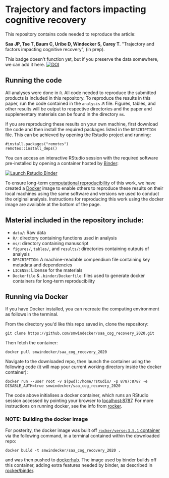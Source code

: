 # Trajectory and factors impacting cognitive recovery

This repository contains code needed to reproduce the article:

**Saa JP, Tse T, Baum C, Uribe D, Windecker S, Carey T**. "Trajectory and factors impacting cognitive recovery", (in prep).

This badge doesn't function yet, but if you preserve the data somewhere, we can add it here. 
[![DOI](https://zenodo.org/badge/11128/RemkoDuursma/baadanalysis.svg)](https://zenodo.org/badge/latestdoi/11128/RemkoDuursma/baadanalysis)

## Running the code

All analyses were done in `R`. All code needed to reproduce the submitted products is included in this repository. To reproduce the results in this paper, run the code contained in the `analysis.R` file. Figures, tables, and other results will be output to respective directories and the paper and supplementary materials can be found in the directory `ms`.

If you are reproducing these results on your own machine, first download the code and then install the required packages listed in the `DESCRIPTION` file. This can be achieved by opening the Rstudio project and running:

```{r}
#install.packages("remotes")
remotes::install_deps()
```

You can access an interactive RStudio session with the required software pre-installed by opening a container hosted by [Binder](http://mybinder.org): 

[![Launch Rstudio Binder](http://mybinder.org/badge_logo.svg)](https://mybinder.org/v2/gh/smwindecker/saa_cog_recovery_2020/master?urlpath=rstudio)

To ensure long-term [computational reproducibility](https://www.britishecologicalsociety.org/wp-content/uploads/2017/12/guide-to-reproducible-code.pdf) of this work, we have created a [Docker](http://dockerhub.com) image to enable others to reproduce these results on their local machines using the same software and versions we used to conduct the original analysis. Instructions for reproducing this work using the docker image are available at the bottom of the page. 

## Material included in the repository include:

- `data/`: Raw data
- `R/`: directory containing functions used in analysis
- `ms/`: directory containing manuscript 
- `figures/`, `tables/`, and `results/`: directories containing outputs of analysis 
- `DESCRIPTION`: A machine-readable compendium file containing key metadata and dependencies
- `LICENSE`: License for the materials
- `Dockerfile` & `.binder/Dockerfile`: files used to generate docker containers for long-term reproducibility

## Running via Docker

If you have Docker installed, you can recreate the computing environment as follows in the terminal. 

From the directory you'd like this repo saved in, clone the repository:

```
git clone https://github.com/smwindecker/saa_cog_recovery_2020.git
```

Then fetch the container:

```
docker pull smwindecker/saa_cog_recovery_2020
```

Navigate to the downloaded repo, then launch the container using the following code (it will map your current working directory inside the docker container): 

```
docker run --user root -v $(pwd):/home/rstudio/ -p 8787:8787 -e DISABLE_AUTH=true smwindecker/saa_cog_recovery_2020
```

The code above initialises a docker container, which runs an RStudio session accessed by pointing your browser to [localhost:8787](http://localhost:8787). For more instructions on running docker, see the info from [rocker](https://hub.docker.com/r/rocker/rstudio).

### NOTE: Building the docker image

For posterity, the docker image was built off [`rocker/verse:3.5.1` container](https://hub.docker.com/r/rocker/verse) via the following command, in a terminal contained within the downloaded repo:

```
docker build -t smwindecker/saa_cog_recovery_2020 .
```

and was then pushed to [dockerhub](https://cloud.docker.com/u/smwindecker/repository/docker/smwindecker/saa_cog_recovery_2020). The image used by binder builds off this container, adding extra features needed by binder, as described in [rocker/binder](https://hub.docker.com/r/rocker/binder/dockerfile).

